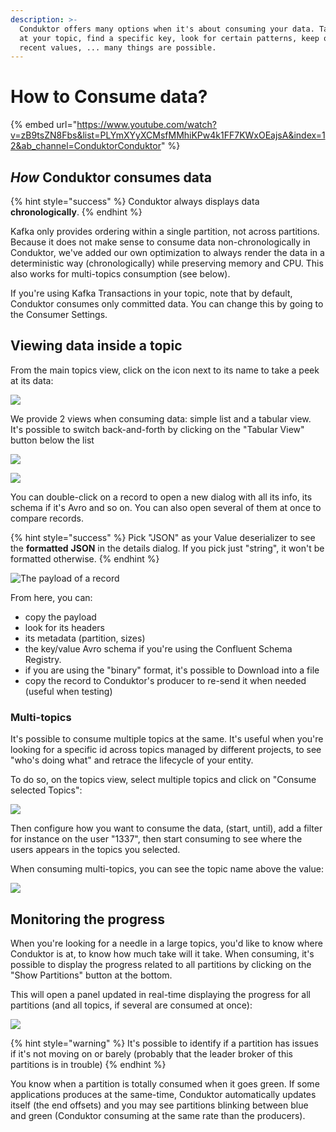 ```yaml
---
description: >-
  Conduktor offers many options when it's about consuming your data. Take a peek
  at your topic, find a specific key, look for certain patterns, keep only the
  recent values, ... many things are possible.
---
```


# How to Consume data?

{% embed url="https://www.youtube.com/watch?v=zB9tsZN8Fbs&list=PLYmXYyXCMsfMMhiKPw4k1FF7KWxOEajsA&index=12&ab_channel=ConduktorConduktor" %}

## _How_ Conduktor consumes data

{% hint style="success" %}
Conduktor always displays data **chronologically**.&#x20;
{% endhint %}

Kafka only provides ordering within a single partition, not across partitions. Because it does not make sense to consume data non-chronologically in Conduktor, we've added our own optimization to always render the data in a deterministic way (chronologically) while preserving memory and CPU. This also works for multi-topics consumption (see below).

If you're using Kafka Transactions in your topic, note that by default, Conduktor consumes only committed data. You can change this by going to the Consumer Settings.

## Viewing data inside a topic

From the main topics view, click on the icon next to its name to take a peek at its data:

![](../../.gitbook/assets/screenshot-2020-06-25-at-15.21.24.png)

We provide 2 views when consuming data: simple list and a tabular view. It's possible to switch back-and-forth by clicking on the "Tabular View" button below the list

![](<../../.gitbook/assets/screenshot-2020-06-25-at-15.04.41 (1).png>)

![](<../../.gitbook/assets/screenshot-2020-06-25-at-15.07.08 (2).png>)

You can double-click on a record to open a new dialog with all its info, its schema if it's Avro and so on. You can also open several of them at once to compare records.

{% hint style="success" %}
Pick "JSON" as your Value deserializer to see the **formatted** **JSON** in the details dialog. If you pick just "string", it won't be formatted otherwise.
{% endhint %}

![The payload of a record](../../.gitbook/assets/screenshot-2020-06-25-at-15.15.11.png)

From here, you can:

* copy the payload
* look for its headers
* its metadata (partition, sizes)
* the key/value Avro schema if you're using the Confluent Schema Registry.&#x20;
* if you are using the "binary" format, it's possible to Download into a file
* copy the record to Conduktor's producer to re-send it when needed (useful when testing)

### Multi-topics

It's possible to consume multiple topics at the same. It's useful when you're looking for a specific id across topics managed by different projects, to see "who's doing what" and retrace the lifecycle of your entity.

To do so, on the topics view, select multiple topics and click on "Consume selected Topics":

![](../../.gitbook/assets/screenshot-2020-06-25-at-14.46.18.png)

Then configure how you want to consume the data, (start, until), add a filter for instance on the user "1337", then start consuming to see where the users appears in the topics you selected.

When consuming multi-topics, you can see the topic name above the value:

![](../../.gitbook/assets/screenshot-2020-06-25-at-14.51.37.png)



## Monitoring the progress

When you're looking for a needle in a large topics, you'd like to know where Conduktor is at, to know how much take will it take. When consuming, it's possible to display the progress related to all partitions by clicking on the "Show Partitions" button at the bottom.

This will open a panel updated in real-time displaying the progress for all partitions (and all topics, if several are consumed at once):

![](<../../.gitbook/assets/screenshot-2020-06-25-at-16.48.45 (1).png>)

{% hint style="warning" %}
It's possible to identify if a partition has issues if it's not moving on or barely (probably that the leader broker of this partitions is in trouble)
{% endhint %}

You know when a partition is totally consumed when it goes green. If some applications produces at the same-time, Conduktor automatically updates itself (the end offsets) and you may see partitions blinking between blue and green (Conduktor consuming at the same rate than the producers).

